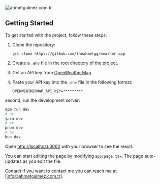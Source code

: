 ![ahmetgulmez com tr](https://github.com/theahmetgg/weather-app/assets/92268751/a5773168-af11-4693-971c-675f50b651b0)

## Getting Started
To get started with the project, follow these steps:

1. Clone the repository:
    ```
    git clone https://github.com/theahmetgg/weather-app
    ```

2. Create a `.env` file in the root directory of the project.

3. Get an API key from [OpenWeatherMap](https://openweathermap.org/current).

4. Paste your API key into the `.env` file in the following format:
    ```
    OPENWEATHERMAP_API_KEY=*********
    ```
    
second, run the development server:

```bash
npm run dev
# or
yarn dev
# or
pnpm dev
# or
bun dev
```

Open [http://localhost:3000](http://localhost:3000) with your browser to see the result.

You can start editing the page by modifying `app/page.tsx`. The page auto-updates as you edit the file.

Contact
If you want to contact me you can reach me at [info@ahmetgulmez.com.tr].
